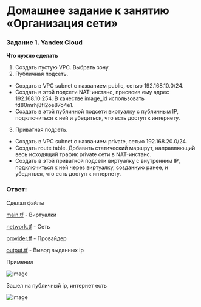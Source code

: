 # Домашнее задание к занятию «Организация сети»

### Задание 1. Yandex Cloud 

**Что нужно сделать**

1. Создать пустую VPC. Выбрать зону.
2. Публичная подсеть.

 - Создать в VPC subnet с названием public, сетью 192.168.10.0/24.
 - Создать в этой подсети NAT-инстанс, присвоив ему адрес 192.168.10.254. В качестве image_id использовать fd80mrhj8fl2oe87o4e1.
 - Создать в этой публичной подсети виртуалку с публичным IP, подключиться к ней и убедиться, что есть доступ к интернету.
3. Приватная подсеть.
 - Создать в VPC subnet с названием private, сетью 192.168.20.0/24.
 - Создать route table. Добавить статический маршрут, направляющий весь исходящий трафик private сети в NAT-инстанс.
 - Создать в этой приватной подсети виртуалку с внутренним IP, подключиться к ней через виртуалку, созданную ранее, и убедиться, что есть доступ к интернету.

### Ответ:

Сделал файлы

[main.tf](https://github.com/askarpoff/kuber_ex16/blob/main/terraform/main.tf) - Виртуалки

[network.tf](https://github.com/askarpoff/kuber_ex16/blob/main/terraform/network.tf) - Сеть

[provider.tf](https://github.com/askarpoff/kuber_ex16/blob/main/terraform/provider.tf) - Провайдер

[output.tf](https://github.com/askarpoff/kuber_ex16/blob/main/terraform/output.tf) - Вывод выданных ip

Применил

![image](https://github.com/askarpoff/kuber_ex16/assets/108946489/54cc68e6-e37e-47fe-b63b-c44e3ee6e3ec)

Зашел на публичный ip, интернет есть

![image](https://github.com/askarpoff/kuber_ex16/assets/108946489/989a09f0-5ae3-40e3-b180-6be24244832d)

